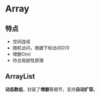 # Array

## 特点

- 空间连续
- 随机访问，根据下标访问O(1)
- 增删O(n)
- 符合局部性原理


## ArrayList
**动态数组**，封装了**增删**等细节，支持**自动扩容**。
